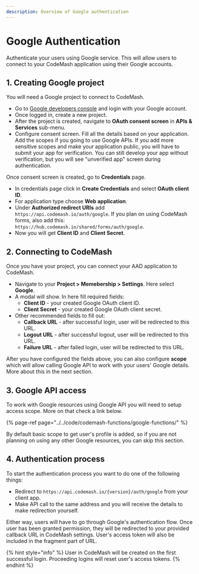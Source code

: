 ```yaml
---
description: Overview of Google authentication
---
```


# Google Authentication

Authenticate your users using Google service. This will allow users to connect to your CodeMash application using their Google accounts.

## 1. Creating Google project

You will need a Google project to connect to CodeMash.

* Go to [Google developers console](https://console.developers.google.com) and login with your Google account.
* Once logged in, create a new project.
* After the project is created, navigate to **OAuth consent screen** in **APIs & Services** sub-menu.
* Configure consent screen. Fill all the details based on your application. Add the scopes if you going to use Google APIs. If you add more sensitive scopes and make your application public, you will have to submit your app for verification. You can still develop your app without verification, but you will see "unverified app" screen during authentication.

Once consent screen is created, go to **Credentials** page.

* In credentials page click in **Create Credentials** and select **OAuth client ID**.
* For application type choose **Web application**.
* Under **Authorized redirect URIs** add `https://api.codemash.io/auth/google`. If you plan on using CodeMash forms, also add this: `https://hub.codemash.io/shared/forms/auth/google`.
* Now you will get **Client ID** and **Client Secret**.

## 2. Connecting to CodeMash

Once you have your project, you can connect your AAD application to CodeMash.

* Navigate to your **Project &gt; Memebership &gt; Settings**. Here select **Google**.
* A modal will show. In here fill required fields:
  * **Client ID** - your created Google OAuth client ID.
  * **Client Secret** - your created Google OAuth client secret.
* Other recommended fields to fill out:
  * **Callback URL** - after successful login, user will be redirected to this URL.
  * **Logout URL** - after successful logout, user will be redirected to this URL.
  * **Failure URL** - after failed login, user will be redirected to this URL.

After you have configured the fields above, you can also configure **scope** which will allow calling Google API to work with your users' Google details. More about this in the next section.

## 3. Google API access

To work with Google resources using Google API you will need to setup access scope. More on that check a link below.

{% page-ref page="../../code/codemash-functions/google-functions/" %}

By default basic scope to get user's profile is added, so if you are not planning on using any other Google resources, you can skip this section.

## 4. Authentication process

To start the authentication process you want to do one of the following things:

* Redirect to `https://api.codemash.io/{version}/auth/google` from your client app.
* Make API call to the same address and you will receive the details to make redirection yourself.

Either way, users will have to go through Google's authentication flow. Once user has been granted permission, they will be redirected to your provided callback URL in CodeMash settings. User's access token will also be included in the fragment part of URL.

{% hint style="info" %}
User in CodeMash will be created on the first successful login. Proceeding logins will reset user's access tokens.
{% endhint %}

